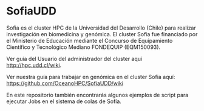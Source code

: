 # SofiaUDD
Sofia es el cluster HPC de la Universidad del Desarrollo (Chile) para realizar investigación en biomedicina y genómica. El cluster Sofia fue financiado por el Ministerio de Educación mediante el Concurso de Equipamiento Científico y Tecnológico Mediano FONDEQUIP (EQM150093).

Ver guía del Usuario del administrador del cluster aquí http://hpc.udd.cl/wiki. 

Ver nuestra guía para trabajar en genómica en el cluster Sofia aquí: https://github.com/OceanoHPC/SofiaUDD/wiki

En este repositorio también encontrarás algunos ejemplos de script para ejecutar Jobs en el sistema de colas de Sofía.

